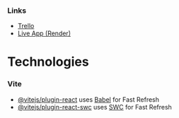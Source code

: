 ### Links
- [Trello](https://trello.com/invite/b/kItqDFWJ/ATTI4b056acb5cdf2f165d1cfbfa512f5d0b2897C7EE/the-vegetalist)
- [Live App (Render)](https://the-vegetalist.onrender.com)

# Technologies
### Vite
- [@vitejs/plugin-react](https://github.com/vitejs/vite-plugin-react/blob/main/packages/plugin-react/README.md) uses [Babel](https://babeljs.io/) for Fast Refresh
- [@vitejs/plugin-react-swc](https://github.com/vitejs/vite-plugin-react-swc) uses [SWC](https://swc.rs/) for Fast Refresh
